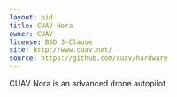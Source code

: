 ```yaml
---
layout: pid
title: CUAV Nora
owner: CUAV
license: BSD 3-Clause
site: http://www.cuav.net/
source: https://github.com/cuav/hardware
---
```

CUAV Nora  is an advanced drone autopilot